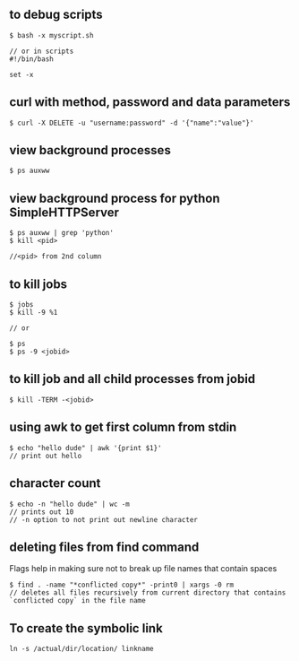 ## to debug scripts
  
	$ bash -x myscript.sh

	// or in scripts
	#!/bin/bash

	set -x
  


## curl with method, password and data parameters
  
	$ curl -X DELETE -u "username:password" -d '{"name":"value"}'
  

## view background processes
    
    $ ps auxww

 
## view background process for python SimpleHTTPServer 

    $ ps auxww | grep 'python'
    $ kill <pid> 

    //<pid> from 2nd column

 
## to kill jobs
  
	$ jobs 
	$ kill -9 %1

	// or

	$ ps 
	$ ps -9 <jobid>
  

## to kill job and all child processes from jobid
  
	$ kill -TERM -<jobid>
  

## using awk to get first column from stdin
  
	$ echo "hello dude" | awk '{print $1}'
	// print out hello
  

## character count
  
	$ echo -n "hello dude" | wc -m
	// prints out 10
	// -n option to not print out newline character
  

## deleting files from find command

Flags help in making sure not to break up file names that contain spaces

```
$ find . -name "*conflicted copy*" -print0 | xargs -0 rm
// deletes all files recursively from current directory that contains `conflicted copy` in the file name
```

## To create the symbolic link

```
ln -s /actual/dir/location/ linkname
```
